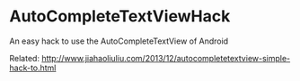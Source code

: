 AutoCompleteTextViewHack
========================

An easy hack to use the AutoCompleteTextView of Android

Related:
http://www.jiahaoliuliu.com/2013/12/autocompletetextview-simple-hack-to.html
